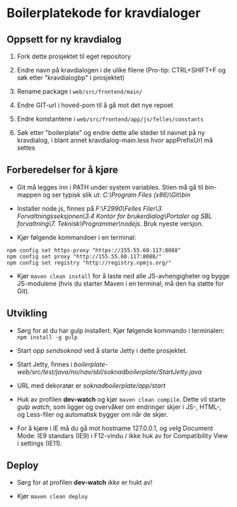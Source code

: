 Boilerplatekode for kravdialoger
================

## Oppsett for ny kravdialog

1. Fork dette prosjektet til eget repository

2. Endre navn på kravdialogen i de ulike filene (Pro-tip: CTRL+SHIFT+F og søk etter "kravdialogbp" i prosjektet)

3. Rename package i `web/src/frontend/main/`

4. Endre GIT-url i hoved-pom til å gå mot det nye repoet

5. Endre konstantene i `web/src/frontend/app/js/felles/constants`

6. Søk etter "boilerplate" og endre dette alle steder til navnet på ny kravdialog, i blant annet kravdialog-main.less hvor appPrefixUrl må settes

## Forberedelser for å kjøre

* Git må legges inn i PATH under system variables. Stien må gå til *bin*-mappen og ser typisk slik ut: *C:\Program Files (x86)\Git\bin*

* Installer node.js, finnes på *F:\F2990\Felles Filer\3 Forvaltningsseksjonen\3.4 Kontor for brukerdialog\Portaler og SBL forvaltning\7. Teknisk\Programmer\nodejs*. Bruk nyeste versjon.

* Kjør følgende kommandoer i en terminal:

```
npm config set https-proxy "https://155.55.60.117:8088"
npm config set proxy "http://155.55.60.117:8088/"
npm config set registry "http://registry.npmjs.org/"
```

* Kjør `maven clean install` for å laste ned alle JS-avhengigheter og bygge JS-modulene (hvis du starter Maven i en terminal, må den ha støtte for Git).

## Utvikling

* Sørg for at du har gulp installert. Kjør følgende kommando i terminalen: `npm install -g gulp`

* Start opp *sendsoknad* ved å starte Jetty i dette prosjektet.

* Start Jetty, finnes i *boilerplate-web/src/test/java/no/nav/sbl/soknadboilerplate/StartJetty.java*

* URL med dekoratør er *soknadboilerplate/app/start*

* Huk av profilen **dev-watch** og kjør `maven clean compile`. Dette vil starte *gulp watch*, som ligger og overvåker om endringer skjer i JS-, HTML-, og Less-filer og automatisk bygger om når de skjer.

* For å kjøre i IE må du gå mot hostname 127.0.0.1, og velg Document Mode: IE9 standars (IE9) i F12-vindu / ikke huk av for Compatibility View i settings (IE11).

## Deploy

* Sørg for at profilen **dev-watch** *ikke* er hukt av!

* Kjør `maven clean deploy`